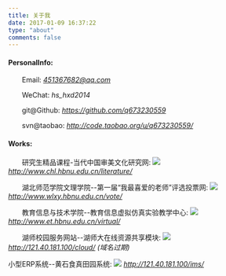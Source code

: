 ```yaml
---
title: 关于我
date: 2017-01-09 16:37:22
type: "about"
comments: false
---
```

#### PersonalInfo:
&emsp;&emsp;Email: *451367682@qq.com*

&emsp;&emsp;WeChat: *hs_hxd2014*

&emsp;&emsp;git@Github: *https://github.com/q673230559*

&emsp;&emsp;svn@taobao: *http://code.taobao.org/u/q673230559/*

#### Works:
&emsp;&emsp;研究生精品课程-当代中国审美文化研究网:
![](/pic/literature.png)
&emsp;&emsp;*http://www.chl.hbnu.edu.cn/literature/*

&emsp;&emsp;湖北师范学院文理学院--第一届“我最喜爱的老师”评选投票网:
![](/pic/vote.png)
&emsp;&emsp;*http://www.wlxy.hbnu.edu.cn/vote/*

&emsp;&emsp;教育信息与技术学院--教育信息虚拟仿真实验教学中心:
![](/pic/virtual.png)
&emsp;&emsp;*http://www.et.hbnu.edu.cn/virtual/*

&emsp;&emsp;湖师校园服务网站--湖师大在线资源共享模块:
![](/pic/cloud.png)
&emsp;&emsp;*http://121.40.181.100/cloud/* *(域名过期)*

小型ERP系统--黄石食真田园系统:
![](/pic/ims.png)
*http://121.40.181.100/ims/*

